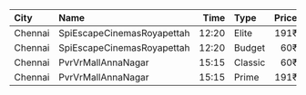 | City    | Name                       |  Time | Type    | Price | Capacity | Booked |
| :------ | :------------------------- | ----: | :------ | ----: | -------: | -----: |
| Chennai | SpiEscapeCinemasRoyapettah | 12:20 | Elite   |  191₹ |       50 |     39 |
| Chennai | SpiEscapeCinemasRoyapettah | 12:20 | Budget  |   60₹ |        5 |      5 |
| Chennai | PvrVrMallAnnaNagar         | 15:15 | Classic |   60₹ |        8 |      8 |
| Chennai | PvrVrMallAnnaNagar         | 15:15 | Prime   |  191₹ |       55 |     55 |